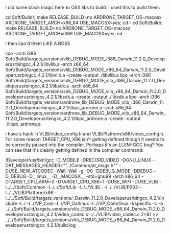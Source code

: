 I did some black magic here to OSX libs to build. I used this to build them:

cd Soft/Build/; make RELEASE_BUILD=no ARDRONE_TARGET_OS=macosx ARDRONE_TARGET_ARCH=x86_64 USE_MACOSX=yes; cd -
cd Soft/Build/; make RELEASE_BUILD=no ARDRONE_TARGET_OS=macosx ARDRONE_TARGET_ARCH=i386 USE_MACOSX=yes; cd -

I then lipo'd them LIKE A BOSS

lipo -arch i386 Soft/Build/targets_versions/vlib_DEBUG_MODE_i386_Darwin_11.2.0_Developerusrbingcc_4.2.1/libvlib.a -arch x86_64 Soft/Build/targets_versions/vlib_DEBUG_MODE_x86_64_Darwin_11.2.0_Developerusrbingcc_4.2.1/libvlib.a -create -output ./libvlib.a
lipo -arch i386 Soft/Build/targets_versions/sdk_DEBUG_MODE_vlib_i386_Darwin_11.2.0_Developerusrbingcc_4.2.1/libsdk.a -arch x86_64 Soft/Build/targets_versions/sdk_DEBUG_MODE_vlib_x86_64_Darwin_11.2.0_Developerusrbingcc_4.2.1/libsdk.a -create -output ./libsdk.a
lipo -arch i386 Soft/Build/targets_versions/ardrone_lib_DEBUG_MODE_vlib_i386_Darwin_11.2.0_Developerusrbingcc_4.2.1/libpc_ardrone.a -arch x86_64 Soft/Build/targets_versions/ardrone_lib_DEBUG_MODE_vlib_x86_64_Darwin_11.2.0_Developerusrbingcc_4.2.1/libpc_ardrone.a -create -output ./libpc_ardrone.a

I have a hack in VLIB/video_config.h and VLIB/Platform/x86/video_config.h. For some reason TARGET_CPU_X86 isn't getting defined though it seems to be correctly passed into the compiler. Perhaps it's an LLVM-GCC bug? You can see that it's clearly getting defined in the compiler command:

/Developer/usr/bin/gcc -D_MOBILE -DRECORD_VIDEO -DGNU_LINUX  -DAT_MESSAGES_HEADER="\"../Common/at_msgs.h\"" -DUSE_NEW_ATCODEC -Wall -Wall  -g -O0 -DDEBUG_MODE -DDEBUG -D_DEBUG -D__linux__ -D__MACOSX__ -std=gnu99 -arch x86_64 -DTARGET_CPU_ARM=0 -DTARGET_CPU_X86=1 -DUSE_WIFI -DUSE_VLIB  -I../..//Soft/Common -I../..//Soft/Lib -I../../VLIB/.. -I../../VLIB/P263 -I../../VLIB/Platform/x86 -I../../Soft/Build/targets_versions/_Darwin_11.2.0_Developerusrbingcc_4.2.1/include -I../ -I..//VP_Com -I..//VP_Os/linux -I..//VP_Com/linux -I/specific -c -o ../../Soft/Build/targets_versions/vlib_DEBUG_MODE_x86_64_Darwin_11.2.0_Developerusrbingcc_4.2.1/video_codec.o ../../VLIB/video_codec.c 2>&1 >> ../../Soft/Build/targets_versions/vlib_DEBUG_MODE_x86_64_Darwin_11.2.0_Developerusrbingcc_4.2.1/build.log